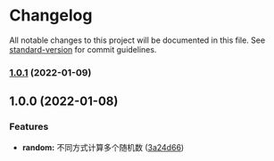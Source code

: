 # Changelog

All notable changes to this project will be documented in this file. See [standard-version](https://github.com/conventional-changelog/standard-version) for commit guidelines.

### [1.0.1](https://github.com/kaokei/rad/compare/v1.0.0...v1.0.1) (2022-01-09)

## 1.0.0 (2022-01-08)


### Features

* **random:** 不同方式计算多个随机数 ([3a24d66](https://github.com/kaokei/rad/commit/3a24d6697aac402e3d19d0c9e7d002c4470c2173))
